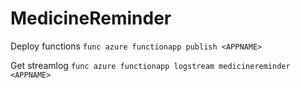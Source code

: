 # MedicineReminder

Deploy functions
`func azure functionapp publish <APPNAME>`

Get streamlog
`func azure functionapp logstream medicinereminder <APPNAME>`
